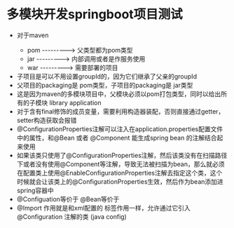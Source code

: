 # 多模块开发springboot项目测试
- 对于maven  <packaging>
   - <packaging>pom</packaging>   --------->   父类型都为pom类型
   - <packaging>jar</packaging>      --------->   内部调用或者是作服务使用
   - <packaging>war</packaging>    --------->   需要部署的项目
- 子项目是可以不用设置groupId的，因为它们继承了父亲的groupId
- 父项目的packaging是 pom类型，子项目的packaging是 jar类型
- 这是因为maven的多模块项目中，父模块必须以pom打包类型，同时以<modules>给出所有的子模块  library application
- 对于含有final修饰的成员变量，需要利用构造器装配，否则直接通过getter，setter构造获取会报错
- @ConfigurationProperties注解可以注入在application.properties配置文件中的属性，和@Bean 或者 @Component 能生成spring bean 的注解结合起来使用
- 如果该类只使用了@ConfigurationProperties注解，然后该类没有在扫描路径下或者没有使用@Component等注解，导致无法被扫描为bean，那么就必须在配置类上使用@EnableConfigurationProperties注解去指定这个类，这个时候就会让该类上的@ConfigurationProperties生效，然后作为bean添加进spring容器中
- @Configuation等价于<Beans></Beans>   @Bean等价于<Bean></Bean>
- @Import  作用就是和xml配置的 <import />标签作用一样，允许通过它引入 @Configuration 注解的类 (java config)
